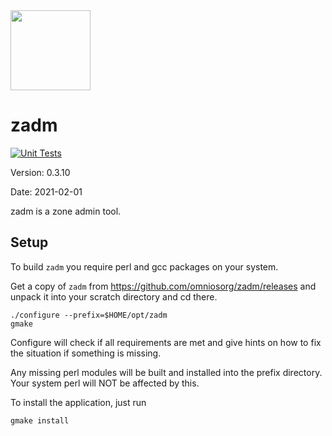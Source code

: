 <img src="http://www.omniosce.org/OmniOSce_logo.svg" height="128">

zadm
=========

[![Unit Tests](https://github.com/omniosorg/zadm/workflows/Unit%20Tests/badge.svg?branch=master&event=push)](https://github.com/omniosorg/zadm/actions?query=workflow%3A%22Unit+Tests%22)

Version: 0.3.10

Date: 2021-02-01

zadm is a zone admin tool.

Setup
-----

To build `zadm` you require perl and gcc packages on your
system.

Get a copy of `zadm` from https://github.com/omniosorg/zadm/releases
and unpack it into your scratch directory and cd there.

    ./configure --prefix=$HOME/opt/zadm
    gmake

Configure will check if all requirements are met and give
hints on how to fix the situation if something is missing.

Any missing perl modules will be built and installed into the prefix
directory. Your system perl will NOT be affected by this.

To install the application, just run

    gmake install
